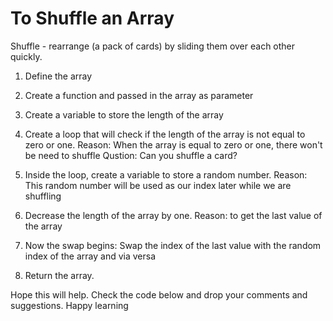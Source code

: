 #   To Shuffle an Array

Shuffle - rearrange (a pack of cards) by sliding them over each other quickly.

1. Define the array

2. Create a function and passed in the array as parameter

3. Create a variable to store the length of the array

4. Create a loop that will check if the length of the array is not equal to zero or one. 
    Reason: When the array is equal to zero or one, there won't be need to shuffle
    Qustion: Can you shuffle a card?

5. Inside the loop, create a variable to store a random number. 
    Reason: This random number will be used as our index later while we are shuffling

6. Decrease the length of the array by one.
    Reason: to get the last value of the array

7. Now the swap begins:
    Swap the index of the last value with the random index of the array and via versa
    
8. Return the array.

Hope this will help. Check the code below and drop your comments and suggestions.
Happy learning